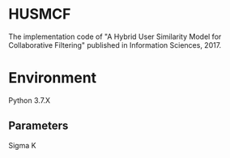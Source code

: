 # HUSMCF
The implementation code of "A Hybrid User Similarity Model for Collaborative Filtering" published in Information Sciences, 2017.


# Environment
Python 3.7.X

## Parameters
Sigma
K  

